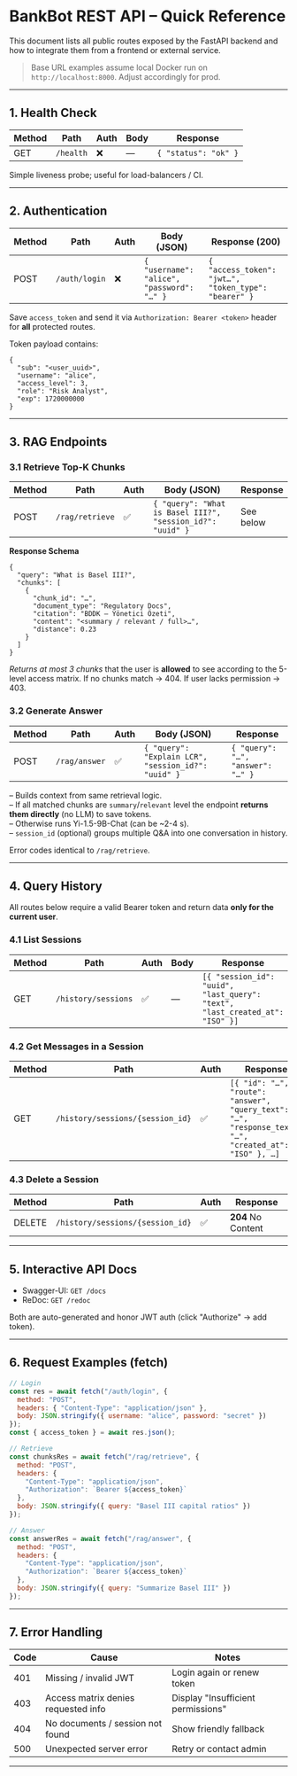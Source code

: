 # BankBot REST API – Quick Reference

This document lists all public routes exposed by the FastAPI backend and how to integrate them from a frontend or external service.

> Base URL examples assume local Docker run on `http://localhost:8000`. Adjust accordingly for prod.

---

## 1. Health Check
| Method | Path        | Auth | Body | Response |
|--------|-------------|------|------|----------|
| GET    | `/health`   | ❌    | —    | `{ "status": "ok" }` |

Simple liveness probe; useful for load-balancers / CI.

---

## 2. Authentication
| Method | Path            | Auth | Body (JSON)                          | Response (200) |
|--------|-----------------|------|--------------------------------------|----------------|
| POST   | `/auth/login`   | ❌    | `{ "username": "alice", "password": "…" }` | `{ "access_token": "jwt…", "token_type": "bearer" }` |

Save `access_token` and send it via `Authorization: Bearer <token>` header for **all** protected routes.

Token payload contains:
```jsonc
{
  "sub": "<user_uuid>",
  "username": "alice",
  "access_level": 3,
  "role": "Risk Analyst",
  "exp": 1720000000
}
```

---

## 3. RAG Endpoints

### 3.1 Retrieve Top-K Chunks
| Method | Path             | Auth | Body (JSON)                                             | Response |
|--------|------------------|------|---------------------------------------------------------|----------|
| POST   | `/rag/retrieve`  | ✅    | `{ "query": "What is Basel III?", "session_id?": "uuid" }` | See below |

**Response Schema**
```jsonc
{
  "query": "What is Basel III?",
  "chunks": [
    {
      "chunk_id": "…",
      "document_type": "Regulatory Docs",
      "citation": "BDDK – Yönetici Özeti",
      "content": "<summary / relevant / full>…",
      "distance": 0.23
    }
  ]
}
```
*Returns at most 3 chunks* that the user is **allowed** to see according to the 5-level access matrix.
If no chunks match → 404. If user lacks permission → 403.

### 3.2 Generate Answer
| Method | Path          | Auth | Body (JSON)                                | Response |
|--------|---------------|------|--------------------------------------------|----------|
| POST   | `/rag/answer` | ✅    | `{ "query": "Explain LCR", "session_id?": "uuid" }` | `{ "query": "…", "answer": "…" }` |

– Builds context from same retrieval logic.  
– If all matched chunks are `summary`/`relevant` level the endpoint **returns them directly** (no LLM) to save tokens.  
– Otherwise runs Yi-1.5-9B-Chat (can be ~2-4 s).  
– `session_id` (optional) groups multiple Q&A into one conversation in history.

Error codes identical to `/rag/retrieve`.

---

## 4. Query History

All routes below require a valid Bearer token and return data **only for the current user**.

### 4.1 List Sessions
| Method | Path              | Auth | Body | Response |
|--------|-------------------|------|------|----------|
| GET    | `/history/sessions` | ✅ | — | `[{ "session_id": "uuid", "last_query": "text", "last_created_at": "ISO" }]` |

### 4.2 Get Messages in a Session
| Method | Path                                       | Auth | Response |
|--------|--------------------------------------------|------|----------|
| GET    | `/history/sessions/{session_id}`           | ✅   | `[{ "id": "…", "route": "answer", "query_text": "…", "response_text": "…", "created_at": "ISO" }, …]` |

### 4.3 Delete a Session
| Method | Path                             | Auth | Response |
|--------|----------------------------------|------|----------|
| DELETE | `/history/sessions/{session_id}` | ✅   | **204** No Content |

---

## 5. Interactive API Docs
* Swagger-UI: `GET /docs`  
* ReDoc: `GET /redoc`

Both are auto-generated and honor JWT auth (click "Authorize" → add token).

---

## 6. Request Examples (fetch)
```js
// Login
const res = await fetch("/auth/login", {
  method: "POST",
  headers: { "Content-Type": "application/json" },
  body: JSON.stringify({ username: "alice", password: "secret" })
});
const { access_token } = await res.json();

// Retrieve
const chunksRes = await fetch("/rag/retrieve", {
  method: "POST",
  headers: {
    "Content-Type": "application/json",
    "Authorization": `Bearer ${access_token}`
  },
  body: JSON.stringify({ query: "Basel III capital ratios" })
});

// Answer
const answerRes = await fetch("/rag/answer", {
  method: "POST",
  headers: {
    "Content-Type": "application/json",
    "Authorization": `Bearer ${access_token}`
  },
  body: JSON.stringify({ query: "Summarize Basel III" })
});
```

---

## 7. Error Handling
| Code | Cause | Notes |
|------|-------|-------|
| 401  | Missing / invalid JWT | Login again or renew token |
| 403  | Access matrix denies requested info | Display "Insufficient permissions" |
| 404  | No documents / session not found | Show friendly fallback |
| 500  | Unexpected server error | Retry or contact admin |

---
